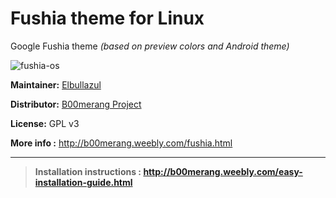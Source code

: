 # Fushia theme for Linux

Google Fushia theme *(based on preview colors and Android theme)*

![fushia-os](http://b00merang.weebly.com/uploads/1/6/8/1/16813022/capture-du-2017-06-07-21-09-59_orig.png)

**Maintainer:** [Elbullazul](https://github.com/elbullazul)

**Distributor:** [B00merang Project](https://github.com/B00merang-Project)

**License:** GPL v3

**More info :** http://b00merang.weebly.com/fushia.html

***

> **Installation instructions : http://b00merang.weebly.com/easy-installation-guide.html**
